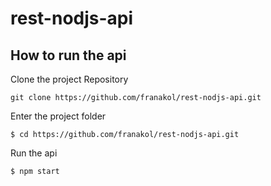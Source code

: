 # rest-nodjs-api
## How to run the api

Clone the project Repository
```
git clone https://github.com/franakol/rest-nodjs-api.git
```

Enter the project folder
``` 
$ cd https://github.com/franakol/rest-nodjs-api.git
```

Run the api
```
$ npm start
```
